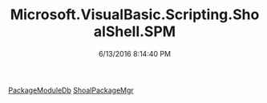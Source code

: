 ﻿---
title: Microsoft.VisualBasic.Scripting.ShoalShell.SPM
date: 6/13/2016 8:14:40 PM
---

[PackageModuleDb](T-Microsoft.VisualBasic.Scripting.ShoalShell.SPM.PackageModuleDb.html)
[ShoalPackageMgr](T-Microsoft.VisualBasic.Scripting.ShoalShell.SPM.ShoalPackageMgr.html)
